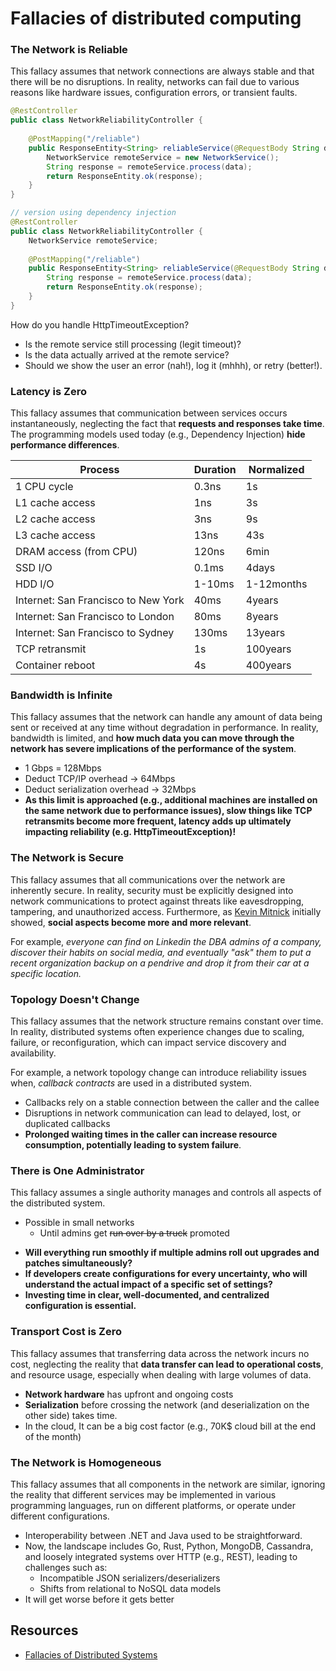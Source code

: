 # Fallacies of distributed computing

### The Network is Reliable
This fallacy assumes that network connections are always stable and that there will be no disruptions. In reality, networks can fail due to various reasons like hardware issues, configuration errors, or transient faults.

```java
@RestController
public class NetworkReliabilityController {
    
    @PostMapping("/reliable")
    public ResponseEntity<String> reliableService(@RequestBody String data) {
        NetworkService remoteService = new NetworkService();
        String response = remoteService.process(data);
        return ResponseEntity.ok(response);
    }
}
```

```java
// version using dependency injection
@RestController
public class NetworkReliabilityController {
    NetworkService remoteService;
    
    @PostMapping("/reliable")
    public ResponseEntity<String> reliableService(@RequestBody String data) {
        String response = remoteService.process(data);
        return ResponseEntity.ok(response);
    }
}
```

How do you handle HttpTimeoutException? 
* Is the remote service still processing (legit timeout)?
* Is the data actually arrived at the remote service?
* Should we show the user an error (nah!), log it (mhhh), or retry (better!).

### Latency is Zero
This fallacy assumes that communication between services occurs instantaneously, neglecting the fact that **requests and responses take time**. The programming models used today (e.g., Dependency Injection) **hide performance differences**.

| Process                             | Duration | Normalized |
|-------------------------------------|----------|------------|
| 1 CPU cycle                         | 0.3ns    | 1s         |
| L1 cache access                     | 1ns      | 3s         |
| L2 cache access                     | 3ns      | 9s         |
| L3 cache access                     | 13ns     | 43s        |
| DRAM access (from CPU)              | 120ns    | 6min       |
| SSD I/O                             | 0.1ms    | 4days      |
| HDD I/O                             | 1-10ms   | 1-12months |
| Internet: San Francisco to New York | 40ms     | 4years     |
| Internet: San Francisco to London   | 80ms     | 8years     |
| Internet: San Francisco to Sydney   | 130ms    | 13years    |
| TCP retransmit                      | 1s       | 100years   |
| Container reboot                    | 4s       | 400years   |

### Bandwidth is Infinite
This fallacy assumes that the network can handle any amount of data being sent or received at any time without degradation in performance. In reality, bandwidth is limited, and **how much data you can move through the network has severe implications of the performance of the system**.

* 1 Gbps = 128Mbps
* Deduct TCP/IP overhead -> 64Mbps
* Deduct serialization overhead -> 32Mbps
* **As this limit is approached (e.g., additional machines are installed on the same network due to performance issues), slow things like TCP retransmits become more frequent, latency adds up ultimately impacting reliability (e.g. HttpTimeoutException)!**

### The Network is Secure
This fallacy assumes that all communications over the network are inherently secure. In reality, security must be explicitly designed into network communications to protect against threats like eavesdropping, tampering, and unauthorized access. Furthermore, as [Kevin Mitnick](https://en.wikipedia.org/wiki/Kevin_Mitnick) initially showed, **social aspects become more and more relevant**. 

For example, *everyone can find on Linkedin the DBA admins of a company, discover their habits on social media, and eventually "ask" them to put a recent organization backup on a pendrive and drop it from their car at a specific location.*

### Topology Doesn't Change
This fallacy assumes that the network structure remains constant over time. In reality, distributed systems often experience changes due to scaling, failure, or reconfiguration, which can impact service discovery and availability.

For example, a network topology change can introduce reliability issues when, *callback contracts* are used in a distributed system.
* Callbacks rely on a stable connection between the caller and the callee
* Disruptions in network communication can lead to delayed, lost, or duplicated callbacks
* **Prolonged waiting times in the caller can increase resource consumption, potentially leading to system failure**.

### There is One Administrator
This fallacy assumes a single authority manages and controls all aspects of the distributed system.
* Possible in small networks
  * Until admins get ~~run over by a truck~~ promoted

- **Will everything run smoothly if multiple admins roll out upgrades and patches simultaneously?**
- **If developers create configurations for every uncertainty, who will understand the actual impact of a specific set of settings?**
- **Investing time in clear, well-documented, and centralized configuration is essential.**


### Transport Cost is Zero
This fallacy assumes that transferring data across the network incurs no cost, neglecting the reality that **data transfer can lead to operational costs**, and resource usage, especially when dealing with large volumes of data.

* **Network hardware** has upfront and ongoing costs
* **Serialization** before crossing the network (and deserialization on the other side) takes time.
* In the cloud, It can be a big cost factor (e.g., 70K$ cloud bill at the end of the month)

### The Network is Homogeneous
This fallacy assumes that all components in the network are similar, ignoring the reality that different services may be implemented in various programming languages, run on different platforms, or operate under different configurations.

- Interoperability between .NET and Java used to be straightforward.
- Now, the landscape includes Go, Rust, Python, MongoDB, Cassandra, and loosely integrated systems over HTTP (e.g., REST), leading to challenges such as:
    - Incompatible JSON serializers/deserializers
    - Shifts from relational to NoSQL data models
- It will get worse before it gets better

## Resources
- [Fallacies of Distributed Systems](https://www.youtube.com/watch?v=8fRzZtJ_SLk&list=PL1DZqeVwRLnD3EjyciYAO82dT9Owiq8I5)


